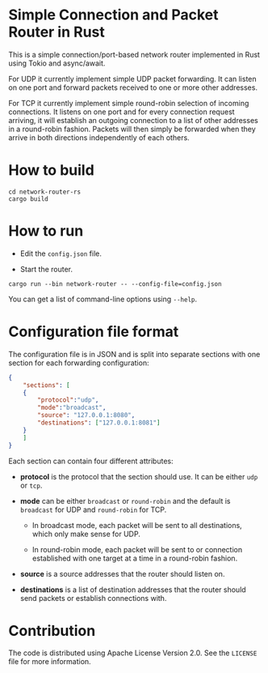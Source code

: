 # Simple Connection and Packet Router in Rust

This is a simple connection/port-based network router implemented in
Rust using Tokio and async/await.

For UDP it currently implement simple UDP packet forwarding. It can
listen on one port and forward packets received to one or more other
addresses.

For TCP it currently implement simple round-robin selection of
incoming connections. It listens on one port and for every connection
request arriving, it will establish an outgoing connection to a list
of other addresses in a round-robin fashion. Packets will then simply
be forwarded when they arrive in both directions independently of each
others.

# How to build

```
cd network-router-rs
cargo build
```

# How to run

* Edit the `config.json` file.

* Start the router. 

```
cargo run --bin network-router -- --config-file=config.json
```

You can get a list of command-line options using `--help`.

# Configuration file format

The configuration file is in JSON and is split into separate sections
with one section for each forwarding configuration:

```json
{
    "sections": [
	{
	    "protocol":"udp",
	    "mode":"broadcast",
	    "source": "127.0.0.1:8080",
	    "destinations": ["127.0.0.1:8081"]
	}
    ]
}
```

Each section can contain four different attributes:

- **protocol** is the protocol that the section should use. It can be
  either `udp` or `tcp`.
- **mode** can be either `broadcast` or `round-robin` and the default
  is `broadcast` for UDP and `round-robin` for TCP.
  
  - In broadcast mode, each packet will be sent to all destinations,
    which only make sense for UDP.

  - In round-robin mode, each packet will be sent to or connection
    established with one target at a time in a round-robin fashion.

- **source** is a source addresses that the router should
  listen on.
  
- **destinations** is a list of destination addresses that the router
  should send packets or establish connections with.

# Contribution

The code is distributed using Apache License Version 2.0. See the
`LICENSE` file for more information.
